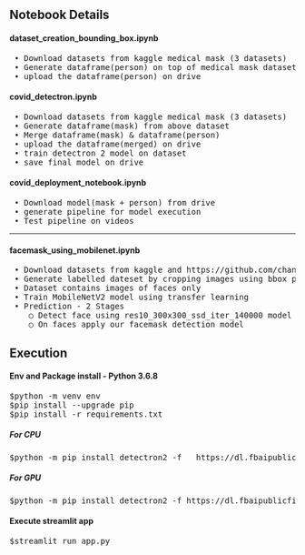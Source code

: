 ## Notebook Details

#### dataset_creation_bounding_box.ipynb
<pre> • Download datasets from kaggle medical mask (3 datasets)
 • Generate dataframe(person) on top of medical mask dataset using detectron2 baseline model
 • upload the dataframe(person) on drive
</pre>

#### covid_detectron.ipynb
<pre> • Download datasets from kaggle medical mask (3 datasets)
 • Generate dataframe(mask) from above dataset
 • Merge dataframe(mask) & dataframe(person)
 • upload the dataframe(merged) on drive
 • train detectron 2 model on dataset
 • save final model on drive
</pre>

#### covid_deployment_notebook.ipynb
<pre> • Download model(mask + person) from drive
 • generate pipeline for model execution
 • Test pipeline on videos
</pre>
  
<hr>

#### facemask_using_mobilenet.ipynb
<pre> • Download datasets from kaggle and https://github.com/chandrikadeb7/Face-Mask-Detection.git
 • Generate labelled dateset by cropping images using bbox present in annotation.
 • Dataset contains images of faces only
 • Train MobileNetV2 model using transfer learning
 • Prediction - 2 Stages
	○ Detect face using res10_300x300_ssd_iter_140000 model
   	○ On faces apply our facemask detection model
</pre>

## Execution

#### Env and Package install - Python 3.6.8
<pre>
$python -m venv env
$pip install --upgrade pip
$pip install -r requirements.txt
</pre>

##### For CPU
<pre>$python -m pip install detectron2 -f   https://dl.fbaipublicfiles.com/detectron2/wheels/cpu/torch1.6/index.html</pre>

##### For GPU
<pre>$python -m pip install detectron2 -f https://dl.fbaipublicfiles.com/detectron2/wheels/cu101/torch1.6/index.html</pre>

#### Execute streamlit app
<pre>$streamlit run app.py</pre>
